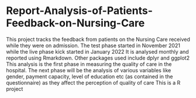 # Report-Analysis-of-Patients-Feedback-on-Nursing-Care
This project tracks the feedback from patients on the Nursing Care received while they were on admission. 
The test phase started in November 2021 while the live phase kick started in January 2022
It is analysed monthly and reported using Rmarkdown. 
Other packages used include dplyr and ggplot2
This analysis is the first phase in measuring the quality of care in the hospital. 
The next phase will be the analysis of various variables like gender, payment capacity, level of education etc (as contained in the questionnaire) as they affect the perception of quality of care
This is a R project
